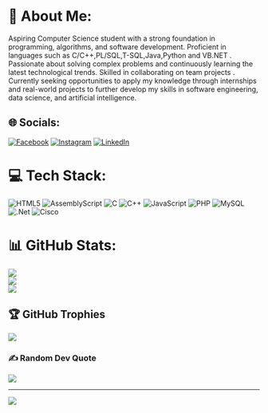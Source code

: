 # 💫 About Me:
Aspiring Computer Science student with a strong foundation in programming, algorithms, and software development. Proficient in languages such as C/C++,PL/SQL,T-SQL,Java,Python and VB.NET . Passionate about solving complex problems and continuously learning the latest technological trends. Skilled in collaborating on team projects . Currently seeking opportunities to apply my knowledge through internships and real-world projects to further develop my skills in software engineering, data science, and artificial intelligence.


## 🌐 Socials:
[![Facebook](https://img.shields.io/badge/Facebook-%231877F2.svg?logo=Facebook&logoColor=white)](https://facebook.com/BilalElAkry) [![Instagram](https://img.shields.io/badge/Instagram-%23E4405F.svg?logo=Instagram&logoColor=white)](https://instagram.com/bilalelakry) [![LinkedIn](https://img.shields.io/badge/LinkedIn-%230077B5.svg?logo=linkedin&logoColor=white)]((https://www.linkedin.com/in/el-akry-bilal-10087b274?lipi=urn%3Ali%3Apage%3Ad_flagship3_profile_view_base_contact_details%3Bf0v9WjFhTiqsY5ioSmiB0g%3D%3D)) 

# 💻 Tech Stack:
![HTML5](https://img.shields.io/badge/html5-%23E34F26.svg?style=for-the-badge&logo=html5&logoColor=white) ![AssemblyScript](https://img.shields.io/badge/assembly%20script-%23000000.svg?style=for-the-badge&logo=assemblyscript&logoColor=white) ![C](https://img.shields.io/badge/c-%2300599C.svg?style=for-the-badge&logo=c&logoColor=white) ![C++](https://img.shields.io/badge/c++-%2300599C.svg?style=for-the-badge&logo=c%2B%2B&logoColor=white) ![JavaScript](https://img.shields.io/badge/javascript-%23323330.svg?style=for-the-badge&logo=javascript&logoColor=%23F7DF1E) ![PHP](https://img.shields.io/badge/php-%23777BB4.svg?style=for-the-badge&logo=php&logoColor=white) ![MySQL](https://img.shields.io/badge/mysql-4479A1.svg?style=for-the-badge&logo=mysql&logoColor=white) ![.Net](https://img.shields.io/badge/.NET-5C2D91?style=for-the-badge&logo=.net&logoColor=white) ![Cisco](https://img.shields.io/badge/cisco-%23049fd9.svg?style=for-the-badge&logo=cisco&logoColor=black)
# 📊 GitHub Stats:
![](https://github-readme-stats.vercel.app/api?username=thelazygenius404&theme=tokyonight&hide_border=false&include_all_commits=false&count_private=false)<br/>
![](https://github-readme-streak-stats.herokuapp.com/?user=thelazygenius404&theme=tokyonight&hide_border=false)<br/>
![](https://github-readme-stats.vercel.app/api/top-langs/?username=thelazygenius404&theme=tokyonight&hide_border=false&include_all_commits=false&count_private=false&layout=compact)

## 🏆 GitHub Trophies
![](https://github-profile-trophy.vercel.app/?username=thelazygenius404&theme=radical&no-frame=false&no-bg=true&margin-w=4)

### ✍️ Random Dev Quote
![](https://quotes-github-readme.vercel.app/api?type=horizontal&theme=radical)

---
[![](https://visitcount.itsvg.in/api?id=thelazygenius404&icon=0&color=0)](https://visitcount.itsvg.in)

<!-- Proudly created with GPRM ( https://gprm.itsvg.in ) -->
